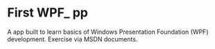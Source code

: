 # First WPF_ pp
A app built to learn basics of Windows Presentation Foundation (WPF) development. Exercise 
via MSDN documents.
